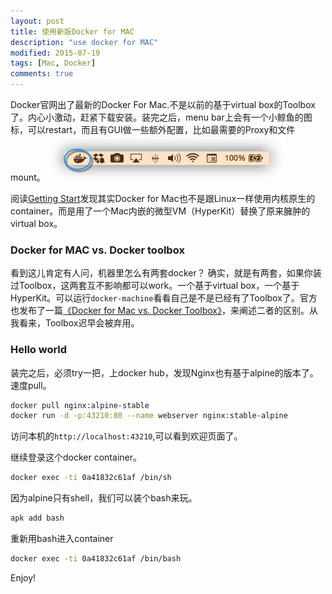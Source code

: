 ```yaml
---
layout: post
title: 使用新版Docker for MAC
description: "use docker for MAC"
modified: 2015-07-19
tags: [Mac, Docker]
comments: true
---
```


Docker官网出了最新的Docker For Mac.不是以前的基于virtual box的Toolbox了。内心小激动，赶紧下载安装。装完之后，menu bar上会有一个小鲸鱼的图标，可以restart，而且有GUI做一些额外配置，比如最需要的Proxy和文件mount。
![menu bar](/images/14689130500269.png)


阅读[Getting Start](https://docs.docker.com/docker-for-mac/)发现其实Docker for Mac也不是跟Linux一样使用内核原生的container。而是用了一个Mac内嵌的微型VM（HyperKit）替换了原来臃肿的virtual box。

### Docker for MAC vs. Docker toolbox

看到这儿肯定有人问，机器里怎么有两套docker？
确实，就是有两套，如果你装过Toolbox，这两套互不影响都可以work。一个基于virtual box，一个基于HyperKit。可以运行`docker-machine`看看自己是不是已经有了Toolbox了。官方也发布了一篇[《Docker for Mac vs. Docker Toolbox》](https://docs.docker.com/docker-for-mac/docker-toolbox/)，来阐述二者的区别。从我看来，Toolbox迟早会被弃用。

### Hello world
装完之后，必须try一把，上docker hub，发现Nginx也有基于alpine的版本了。速度pull。

```bash
docker pull nginx:alpine-stable
docker run -d -p:43210:80 --name webserver nginx:stable-alpine
```

访问本机的`http://localhost:43210`,可以看到欢迎页面了。

继续登录这个docker container。

```bash
docker exec -ti 0a41832c61af /bin/sh
```
因为alpine只有shell，我们可以装个bash来玩。

```bash
apk add bash
```
重新用bash进入container

```bash
docker exec -ti 0a41832c61af /bin/bash
```

Enjoy!



